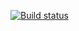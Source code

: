 [![Build status](https://ci.appveyor.com/api/projects/status/87mapi1efgt57sl5?svg=true)](https://ci.appveyor.com/project/NikulinAlexandr/rest)
